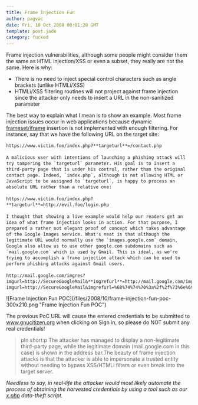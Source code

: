 ```yaml
---
title: Frame Injection Fun
author: pagvac
date: Fri, 10 Oct 2008 00:01:28 GMT
template: post.jade
category: fucked
---
```


Frame injection vulnerabilities, although some people might consider them the same as HTML injection/XSS or even a subset, they really are not the same. Here is why:

* There is no need to inject special control characters such as angle brackets (unlike HTMLi/XSS)
* HTMLi/XSS filtering routines will not project against frame injection since the attacker only needs to insert a URL in the non-sanitized parameter

The best way to explain what I mean is to show an example. Most frame injection issues occur in web applications because dynamic [frameset/iframe](http://www.w3.org/TR/html4/present/frames.html) insertion is not implemented with enough filtering. For instance, say that we have the following URL on the target site:

    https://www.victim.foo/index.php?**targeturl**=/contact.php

    A malicious user with intentions of launching a phishing attack will try tampering the `targeturl` parameter. His goal is to insert a third-party page that is under his control, rather than the original contact page. Indeed, `index.php`, although is not allowing HTML or JavaScript to be assigned to `targeturl`, is happy to process an absolute URL rather than a relative one:

    https://www.victim.foo/index.php?**targeturl**=http://evil.foo/login.php

    I thought that showing a live example would help our readers get an idea of what frame injection looks in action. For that purpose, I prepared a rather not elegant proof of concept which takes advantage of the Google Images service. What's neat is that although the legitimate URL would normally use the `images.google.com` domain, Google also allow us to use other google.com subdomains such as `mail.google.com` which is used by Gmail. This is ideal, as we're trying to accomplish a frame injection attack which can be used to perform phishing attacks against Gmail users.

    http://mail.google.com/imgres?imgurl=http://SecureGoogleMail&**imgrefurl**=http://mail.google.com/imgres?imgurl=http://SecureGoogleMail&imgrefurl=%68%74%74%70%3a%2f%2f%73%6e%69%70%75%72%6c%2e%63%6f%6d%2f%67%6e%77%62%6f

<div class="screen">![Frame Injection Fun POC](/files/2008/10/frame-injection-fun-poc-300x210.png "Frame Injection Fun POC")</div>

The previous PoC URL will cause the entered credentials to be submitted to www.gnucitizen.org when clicking on Sign in, so please do NOT submit any real credentials!

> pIn short:p The attacker has managed to display a non-legitimate third-party page, while the legitimate domain (mail.google.com in this case) is shown in the address bar.The beauty of frame injection attacks is that the attacker is able to impersonate a trusted entity without needing to bypass XSS/HTMLi filters or even break into the target server.

_Needless to say, in real-life the attacker would most likely automate the process of obtaining the harvested credentials by using a tool such as our [x.php](http://lab.gnucitizen.org/projects/x-php-data-theft-script) data-theft script._

